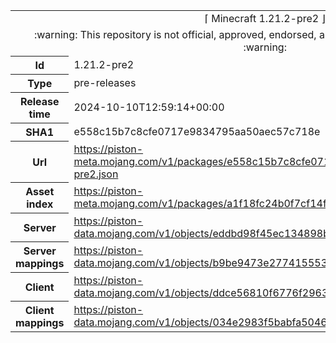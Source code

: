 <html><table>
<tr><td colspan="2" align="center"><img width="0" height="0"><br/>⌈ Minecraft 1.21.2-pre2 ⌋<br/><img width="0" height="0"></td></tr>
<tr><td colspan="2" align="center"><img width="0" height="0"><br/>
:warning: This repository is not official, approved, endorsed, associated or connected with Mojang :warning:
<br/><img width="0" height="0"></td></tr>
<tr><th>Id</th><td>1.21.2-pre2</td></tr>
<tr><th>Type</th><td>pre-releases</td></tr>
<tr><th>Release time</th><td>2024-10-10T12:59:14+00:00</td></tr>
<tr><th>SHA1</th><td>e558c15b7c8cfe0717e9834795aa50aec57c718e</td></tr>
<tr><th>Url</th><td><a href="https://piston-meta.mojang.com/v1/packages/e558c15b7c8cfe0717e9834795aa50aec57c718e/1.21.2-pre2.json">https://piston-meta.mojang.com/v1/packages/e558c15b7c8cfe0717e9834795aa50aec57c718e/1.21.2-pre2.json</a></td></tr>
<tr><th>Asset index</th><td><a href="https://piston-meta.mojang.com/v1/packages/a1f18fc24b0f7cf14f4ffd095909395454284866/18.json">https://piston-meta.mojang.com/v1/packages/a1f18fc24b0f7cf14f4ffd095909395454284866/18.json</a></td></tr>
<tr><th>Server</th><td><a href="https://piston-data.mojang.com/v1/objects/eddbd98f45ec134898b9a7657f4e3b679692dc45/server.jar">https://piston-data.mojang.com/v1/objects/eddbd98f45ec134898b9a7657f4e3b679692dc45/server.jar</a></td></tr>
<tr><th>Server mappings</th><td><a href="https://piston-data.mojang.com/v1/objects/b9be9473e27741555386c3a6ef5d9934d0a9094a/server.txt">https://piston-data.mojang.com/v1/objects/b9be9473e27741555386c3a6ef5d9934d0a9094a/server.txt</a></td></tr>
<tr><th>Client</th><td><a href="https://piston-data.mojang.com/v1/objects/ddce56810f6776f29638f519c06f129fd3b74038/client.jar">https://piston-data.mojang.com/v1/objects/ddce56810f6776f29638f519c06f129fd3b74038/client.jar</a></td></tr>
<tr><th>Client mappings</th><td><a href="https://piston-data.mojang.com/v1/objects/034e2983f5babfa5046398004e50ee36f186d66d/client.txt">https://piston-data.mojang.com/v1/objects/034e2983f5babfa5046398004e50ee36f186d66d/client.txt</a></td></tr>
</table></html>